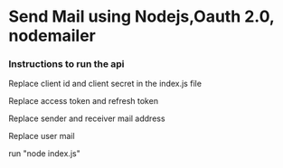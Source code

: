 <h1>Send Mail using Nodejs,Oauth 2.0, nodemailer </h1>
<h3>Instructions to run the api</h3>
<p>Replace client id and client secret in the index.js file</p>
<p>Replace access token and refresh token</p>  
<p>Replace sender and receiver mail address</p>
<p>Replace user mail </p>  
<p>run "node index.js"</p>
